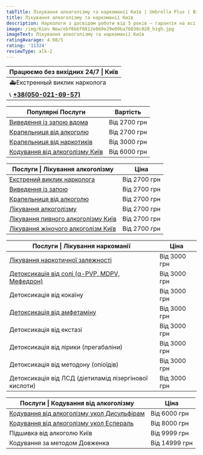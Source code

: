 ```yaml
---
tabTitle: Лікування алкоголізму та наркоманії Київ | Umbrella Plus | Від 2700 грн
title: Лікування алкоголізму та наркоманії Київ
description: Наркологи з досвідом роботи від 5 років – гарантія на всі послуги!
image: /img/Kiev New/ebf6bbf6812e669e29e09ba76038c020_high.jpg
imageText: Лікування алкоголізму та наркоманії Київ
ratingAvarage: 4.98/5
rating: '11324'
reviewType: alk-2
---
```


| Працюємо без вихідних 24/7 \| Київ          |
| ------------------------------------------- |
| 🚑Екстренный виклик нарколога               |
| 📞 **[+38(050-021-69-57)](tel:0500216957)** |

| Популярні Послуги                                                | Вартість     |
| ---------------------------------------------------------------- | ------------ |
| [Виведення із запою вдома](Vivod-iz-zapoia-na-domy-kiev-ua)      | Від 2700 грн |
| [Крапельниця від алкоголю](Kapelnica_ot_alkogola_na_dom_kiev)    | Від 2700 грн |
| [Крапельниця від наркотиків](kap-ot-nark-kiev-ua)                | Від 3000 грн |
| [Кодування від алкоголізму Київ](kodirovka-ot-alkogolia-kiev-ua) | Від 6000 грн |

| Послуги \| Лікування алкоголізму                                          | Ціна         |
| ------------------------------------------------------------------------- | ------------ |
| [Екстрений виклик нарколога](vizov-nark-kiev-ua)                          | Від 2700 грн |
| [Виведення із запою](Vivod-iz-zapoia-kiev-ua)                             | Від 2700 грн |
| [Крапельниця від алкоголю](Kapelnica_ot_alkogola_kiev)                    | Від 2700 грн |
| [Лікування алкоголізму](likyvania-alkogolizmy-kiev)                       | Від 2700 грн |
| [Лікування пивного алкоголізму Київ](likyvania-pivnogo-alkogolizma-kyiv)  | Від 2700 грн |
| [Лікування жіночого алкоголізм Київ](likyvania-jenskogo-alkogolizma-kiev) | Від 2700 грн |

| Послуги \| Лікування наркоманії                                        | Ціна         |
| ---------------------------------------------------------------------- | ------------ |
| [Лікування наркотичної залежності](lechenie-nark-kiev-ua)              | Від 3000 грн |
| [Детоксикація від солі (α-PVP, MDPV, Мефедрон)](detox-ot-soli-kiev-ua) | Від 3000 грн |
| Детоксикація від кокаїну                                               | Від 3000 грн |
| [Детоксикація від амфетаміну](detox-ot-amfetamina-kiev-ua)             | Від 3000 грн |
| Детоксикація від екстазі                                               | Від 3000 грн |
| Детоксикація від лірики (прегабаліни)                                  | Від 3000 грн |
| Детоксикація від методону (опіоїдів)                                   | Від 3000 грн |
| Детоксикація від ЛСД (діетиламід лізергінової кислоти)                 | Від 3000 грн |

| Послуги \| Кодування від алкоголізму                                                    | Ціна          |
| --------------------------------------------------------------------------------------- | ------------- |
| [Кодування від алкоголізму укол Дисульфірам](kodirovka-ot-alkogolia-disulfiram-kiev-ua) | Від 6000 грн  |
| [Кодування від алкоголізму укол Еспераль](kodirovka-ot-alkogolizma-espiarl-kiev-ua)     | Від 8000 грн  |
| Підшивка від алкоголю Київ                                                              | Від 9999 грн  |
| Кодування за методом Довженка                                                           | Від 14999 грн |
